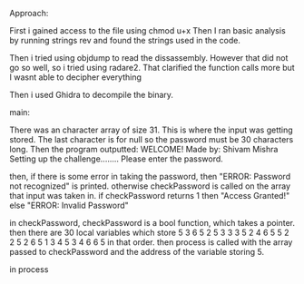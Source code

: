 Approach:

First i gained access to the file using chmod u+x
Then I ran basic analysis by running strings rev and found the strings used in the code.

Then i tried using objdump to read the dissassembly.
However that did not go so well, so i tried using radare2. That clarified the function calls more but I wasnt able to decipher everything

Then i used Ghidra to decompile the binary.

main:

There was an character array of size 31. This is where the input was getting stored. The last character is for null so the password must be 30 characters long.
Then the program outputted: 
WELCOME!
Made by: Shivam Mishra
Setting up the challenge........
Please enter the password.

then, if there is some error in taking the password, then "ERROR: Password not recognized" is printed.
otherwise checkPassword is called on the array that input was taken in.
if checkPassword returns 1 then "Access Granted!"
else "ERROR: Invalid Password"

in checkPassword,
checkPassword is a bool function, which takes a pointer.
then there are 30 local variables which store 5 3 6 5 2 5 3 3 3 5 2 4 6 5 5 2 2 5 2 6 5 1 3 4 5 3 4 6 6 5 in that order.
then process is called with the array passed to checkPassword and the address of the variable storing 5.

in process



































 
